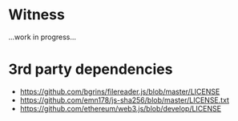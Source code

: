 # Witness

...work in progress...

# 3rd party dependencies

* https://github.com/bgrins/filereader.js/blob/master/LICENSE
* https://github.com/emn178/js-sha256/blob/master/LICENSE.txt
* https://github.com/ethereum/web3.js/blob/develop/LICENSE
